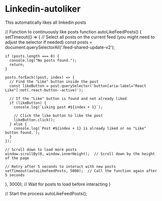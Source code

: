 # Linkedin-autoliker
This automatically likes all linkedin posts 


// Function to continuously like posts
function autoLikeFeedPosts() {
  setTimeout(() => {
    // Select all posts on the current feed (you might need to adjust the selector if needed)
    const posts = document.querySelectorAll('.feed-shared-update-v2');

    if (posts.length === 0) {
      console.log("No posts found.");
      return;
    }

    posts.forEach((post, index) => {
      // Find the "Like" button inside the post
      const likeButton = post.querySelector('button[aria-label="React Like"]:not(.react-button--active)');
      
      // If the "Like" button is found and not already liked
      if (likeButton) {
        console.log(`Liking post #${index + 1}`);

        // Click the like button to like the post
        likeButton.click();
      } else {
        console.log(`Post #${index + 1} is already liked or no "Like" button found.`);
      }
    });

    // Scroll down to load more posts
    window.scrollBy(0, window.innerHeight);  // Scroll down by the height of the page

    // Retry after 5 seconds to interact with new posts
    setTimeout(autoLikeFeedPosts, 5000);  // Call the function again after 5 seconds
  }, 3000);  // Wait for posts to load before interacting
}

// Start the process
autoLikeFeedPosts();

